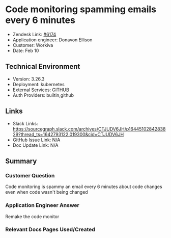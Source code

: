 
# Code monitoring spamming emails every 6 minutes

- Zendesk Link: [#6174](https://sourcegraph.zendesk.com/agent/tickets/6174)
- Application engineer: Donavon Ellison
- Customer: Workiva 
- Date: Feb 10

## Technical Environment
- Version: 3.26.3​
- Deployment: kubernetes
- External Services: GITHUB
- Auth Providers: builtin,github


## Links

- Slack Links: https://sourcegraph.slack.com/archives/CTJUDV6JH/p1644510284283829?thread_ts=1642793122.019300&cid=CTJUDV6JH
- GitHub Issue Link: N/A
- Doc Update Link: N/A

## Summary
### Customer Question
Code monitoring is spammy an email every 6 minutes about code changes even when code wasn't being changed
### Application Engineer Answer
Remake the code monitor
### Relevant Docs Pages Used/Created

